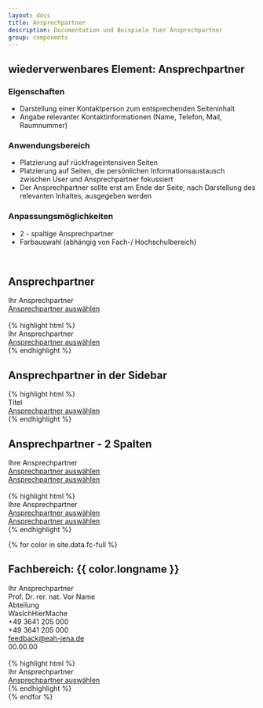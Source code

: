 ```yaml
---
layout: docs
title: Ansprechpartner
description: Documentation und Beispiele fuer Ansprechpartner
group: components
---
```


## wiederverwenbares Element: Ansprechpartner
### Eigenschaften
* Darstellung einer Kontaktperson zum entsprechenden Seiteninhalt
* Angabe relevanter Kontaktinformationen (Name, Telefon, Mail, Raumnummer)

### Anwendungsbereich
* Platzierung auf rückfrageintensiven Seiten
* Platzierung auf Seiten, die persönlichen Informationsaustausch zwischen User und Ansprechpartner fokussiert
* Der Ansprechpartner sollte erst am Ende der Seite, nach Darstellung des relevanten Inhaltes, ausgegeben werden

### Anpassungsmöglichkeiten
* 2 - spaltige Ansprechpartner
* Farbauswahl (abhängig von Fach-/ Hochschulbereich)

<br/>

<!-- eine Spalte - default -->
<section class="container">
  <h1>Ansprechpartner</h1>
</section>
<section>
  <section class="element-wrapper contact-color">
    <div class="container">
      <div class="row">
        <div class="contact-wrapper">
          <div class="title">
            <span class="spantitle">Ihr Ansprechpartner</span>
          </div>
          <div class="contact-picture-wrapper">
            <div class="col-xs-12 col-md-3 col-md-offset-3">
              <div class="contact-picture-content">
                <div class="defaulticon"></div>
              </div>
            </div>
          </div>
          <a class="contact-selector-button" href="#">Ansprechpartner auswählen</a>
          <div class="contact-details-wrapper">
          </div>
        </div>
      </div>
    </div>
  </section>

  <br/>

  <section class="container">
    {% highlight html %}
    <section class="element-wrapper contact-color">
      <div class="container">
        <div class="row">
          <div class="contact-wrapper">
            <div class="title">
              <span class="spantitle">Ihr Ansprechpartner</span>
            </div>
            <div class="contact-picture-wrapper">
              <div class="col-xs-12 col-md-3 col-md-offset-3">
                <div class="contact-picture-content">
                  <div class="defaulticon"></div>
                </div>
              </div>
            </div>
            <a class="contact-selector-button" href="#">Ansprechpartner auswählen</a>
            <div class="contact-details-wrapper">
            </div>
          </div>
        </div>
      </div>
    </section>
    {% endhighlight %}
  </section>
</section>

<section class="container">
  <h1>Ansprechpartner in der Sidebar</h1>
</section>
{% highlight html %}
  <section class="contact-sidebar-wrapper contact-sidebar-default">
    <div class="contact-header"><span class="title">Titel</span></div>
    <a class="contact-selector-button" href="#">Ansprechpartner auswählen</a>
    <div class="contact-details-wrapper" data-contact-showimg="true"></div>
  </section>
{% endhighlight %}

<!-- zwei Spalten - default -->
<section class="container">
  <h1>Ansprechpartner - 2 Spalten</h1>
</section>
<section>
  <section class="element-wrapper contact-color">
    <div class="container">
      <div class="row">
        <div class="contacts-wrapper">
          <div class="title">
            <span class="spantitle">Ihre Ansprechpartner</span>
          </div>
          <div class="col-xs-12 col-sm-6">
            <div class="contact-wrapper">
              <div class="contact-picture-wrapper">
                <div class="col-xs-12 col-md-6">
                  <div class="contact-picture-content">
                    <div class="defaulticon"></div>
                  </div>
                </div>
              </div>
              <a class="contact-selector-button" href="#">Ansprechpartner auswählen</a>
              <div class="contact-details-wrapper">
              </div>
            </div>
          </div>
          <div class="col-xs-12 col-sm-6">
            <div class="contact-wrapper">
              <div class="contact-picture-wrapper">
                <div class="col-xs-12 col-md-6">
                  <div class="contact-picture-content">
                    <div class="defaulticon"></div>
                  </div>
                </div>
              </div>
              <a class="contact-selector-button" href="#">Ansprechpartner auswählen</a>
              <div class="contact-details-wrapper">
              </div>
            </div>
          </div>
        </div>
      </div>
    </div>
  </section>

  <br/>

  <section class="container">
    {% highlight html %}
    <section class="element-wrapper contact-color">
      <div class="container">
        <div class="row">
          <div class="contacts-wrapper">
            <div class="title">
              <span class="spantitle">Ihre Ansprechpartner</span>
            </div>
            <div class="col-xs-12 col-sm-6">
              <div class="contact-wrapper">
                <div class="contact-picture-wrapper">
                  <div class="col-xs-12 col-md-6">
                    <div class="contact-picture-content">
                      <div class="defaulticon"></div>
                    </div>
                  </div>
                </div>
                <a class="contact-selector-button" href="#">Ansprechpartner auswählen</a>
                <div class="contact-details-wrapper">
                </div>
              </div>
            </div>
            <div class="col-xs-12 col-sm-6">
              <div class="contact-wrapper">
                <div class="contact-picture-wrapper">
                  <div class="col-xs-12 col-md-6">
                    <div class="contact-picture-content">
                      <div class="defaulticon"></div>
                    </div>
                  </div>
                </div>
                <a class="contact-selector-button" href="#">Ansprechpartner auswählen</a>
                <div class="contact-details-wrapper">
                </div>
              </div>
            </div>
          </div>
        </div>
      </div>
    </section>
    {% endhighlight %}
  </section>
</section>

<!-- Fachbereiche -->
{% for color in site.data.fc-full %}
<section class="container">
  <h1>Fachbereich: {{ color.longname }}</h1>
</section>
<section>
  <section class="element-wrapper contact-fc-{{ color.shortname }}">
    <div class="container">
      <div class="row">
        <div class="contact-wrapper">
          <div class="title">
            <span class="spantitle">Ihr Ansprechpartner</span>
          </div>
          <div class="contact-picture-wrapper">
            <div class="col-xs-12 col-md-3 col-md-offset-3">
              <div class="contact-picture-content">
                <div class="defaulticon"></div>
              </div>
            </div>
          </div>
          <div class="contact-details-wrapper">
            <div class="col-xs-12 col-md-6">
              <div class="row">
                <span class="contact-name">Prof. Dr. rer. nat. Vor Name</span>
              </div>
              <div class="row">
                <span class="contact-institution">Abteilung</span>
              </div>
              <div class="row">
                <span class="contact-jobtitle">WasIchHierMache</span>
              </div>
              <div class="row">
                <span class="contact-workphone">
                  <i class="fa fa-phone" aria-hidden="true"></i>
                  <span class="text">+49 3641 205 000</span>
                </span>
              </div>
              <div class="row">
                <span class="contact-workfax">
                  <i class="fa fa-fax" aria-hidden="true"></i>
                  <span class="text">+49 3641 205 000</span>
                </span>
              </div>
              <div class="row">
                <span class="contact-email">
                  <i class="fa fa-envelope-o" aria-hidden="true"></i>
                  <span class="text">
                    <a href="mailto:feedback@eah-jena.de">feedback@eah-jena.de</a>
                  </span>
                </span>
              </div>
              <div class="row">
                <span class="contact-roomnumber">
                  <i class="fa fa-map-marker" aria-hidden="true"></i>
                  <span class="text">00.00.00</span>
                </span>
              </div>
            </div>
          </div>
        </div>
      </div>
    </div>
  </section>

  <br/>

  <section class="container">
    {% highlight html %}
    <section class="element-wrapper contact-fc-{{ color.shortname }}">
      <div class="container">
        <div class="row">
          <div class="contact-wrapper">
            <div class="title">
              <span class="spantitle">Ihr Ansprechpartner</span>
            </div>
            <div class="contact-picture-wrapper">
              <div class="col-xs-12 col-md-3 col-md-offset-3">
                <div class="contact-picture-content">
                  <div class="defaulticon"></div>
                </div>
              </div>
            </div>
            <a class="contact-selector-button" href="#">Ansprechpartner auswählen</a>
            <div class="contact-details-wrapper">
            </div>
          </div>
        </div>
      </div>
    </section>
    {% endhighlight %}
  </section>
</section>
{% endfor %}
